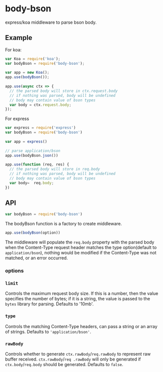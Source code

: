# body-bson
express/koa middleware to parse bson body. 

## Example
For koa:
```javascript
var Koa = require('koa');
var bodyBson = require('body-bson');
 
var app = new Koa();
app.use(bodyBson());
 
app.use(async ctx => {
  // the parsed body will store in ctx.request.body
  // if nothing was parsed, body will be undefined
  // body may contain value of bson types 
  var body = ctx.request.body;
});
```

For express
```javascript
var express = require('express')
var bodyBson = require('body-bson')
 
var app = express()
 
// parse application/bson
app.use(bodyBson.json())
 
app.use(function (req, res) {
  // the parsed body will store in req.body
  // if nothing was parsed, body will be undefined
  // body may contain value of bson types 
  var body=  req.body;
})
```

## API

```javascript
var bodyBson = require('body-bson')
```
The bodyBson function is a factory to create middleware. 

```javascript
app.use(bodyBson(option))
```
The middleware will populate the `req.body` 
property with the parsed body when the Content-Type request header matches the type option(default to 
`application/bson`), nothing would be modified if the Content-Type was not matched, or an error occurred.


### options

### `limit`

Controls the maximum request body size. If this is a number, then the value specifies the number of bytes; if it is a
 string, the value is passed to the `bytes` library for parsing. Defaults to '10mb'.
 
 ### `type`
 
 Controls the matching Content-Type headers, can pass a string or an array of strings. Defaults to `'application/bson'`.

### `rawBody`
Controls whether to generate `ctx.rawBody`/`req.rawBody` to represent raw buffer received. `ctx.rawBody`/`req
.rawBody` will only be generated if `ctx.body`/`req.body` should be generated. Defaults to `false`.
